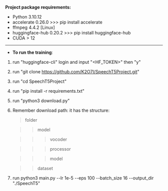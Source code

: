 
**Project package requirements:**
   * Python 3.10.12
   * accelerate 0.26.0 >>> pip install accelerate
   * ffmpeg 4.4.2 [Linux]
   * huggingface-hub 0.20.2 >>> pip install huggingface-hub
   * CUDA > 12
---
+ **To run the training**:
1. run "huggingface-cli" login and input "<HF_TOKEN>" then "y"
2. run "git clone https://github.com/K2O7I/SpeechT5Project.git"
3. run "cd SpeechT5Project"
4. run "pip install -r requirements.txt"
5. run "python3 download.py"
6. Remember download path: it has the structure:
   
   > folder
   
   >> model
   
   >>> vocoder
 
   >>> processor
   
   >>> model

   >> dataset
   
7. run python3 main.py --lr 1e-5 --eps 100 --batch_size 16 --output_dir "./SpeechT5"

